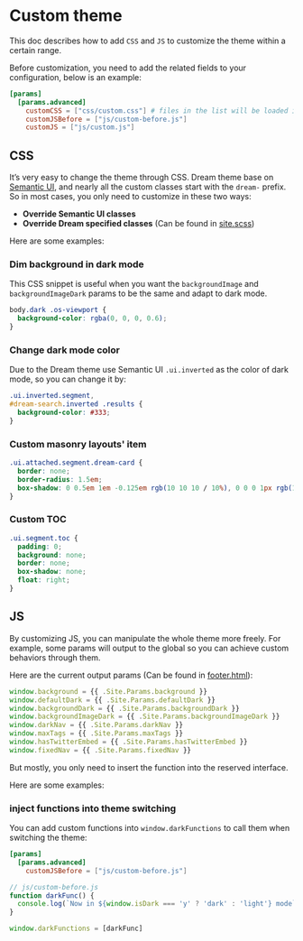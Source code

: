 # Custom theme

This doc describes how to add `CSS` and `JS` to customize the theme within a certain range.

Before customization, you need to add the related fields to your configuration, below is an example:

```toml
[params]
  [params.advanced]
    customCSS = ["css/custom.css"] # files in the list will be loaded in order
    customJSBefore = ["js/custom-before.js"]
    customJS = ["js/custom.js"]
```

## CSS

It’s very easy to change the theme through CSS. Dream theme base on [Semantic UI](https://semantic-ui.com/), and nearly
all the custom classes start with the `dream-` prefix. So in most cases, you only need to customize in these two ways:

- **Override Semantic UI classes**
- **Override Dream specified classes** (Can be found in [site.scss](https://github.com/g1eny0ung/hugo-theme-dream/blob/master/src/sass/site.scss))

Here are some examples:

### Dim background in dark mode

This CSS snippet is useful when you want the `backgroundImage` and `backgroundImageDark` params to be the same and adapt to dark mode.

```css
body.dark .os-viewport {
  background-color: rgba(0, 0, 0, 0.6);
}
```

### Change dark mode color

Due to the Dream theme use Semantic UI `.ui.inverted` as the color of dark mode, so you can change it by:

```css
.ui.inverted.segment,
#dream-search.inverted .results {
  background-color: #333;
}
```

### Custom masonry layouts' item

```css
.ui.attached.segment.dream-card {
  border: none;
  border-radius: 1.5em;
  box-shadow: 0 0.5em 1em -0.125em rgb(10 10 10 / 10%), 0 0 0 1px rgb(10 10 10 / 2%); /* Bulma Box */
}
```

### Custom TOC

```css
.ui.segment.toc {
  padding: 0;
  background: none;
  border: none;
  box-shadow: none;
  float: right;
}
```

## JS

By customizing JS, you can manipulate the whole theme more freely. For example, some params will output to the global
so you can achieve custom behaviors through them.

Here are the current output params (Can be found in [footer.html](https://github.com/g1eny0ung/hugo-theme-dream/blob/master/layouts/partials/footer.html)):

```js
window.background = {{ .Site.Params.background }}
window.defaultDark = {{ .Site.Params.defaultDark }}
window.backgroundDark = {{ .Site.Params.backgroundDark }}
window.backgroundImageDark = {{ .Site.Params.backgroundImageDark }}
window.darkNav = {{ .Site.Params.darkNav }}
window.maxTags = {{ .Site.Params.maxTags }}
window.hasTwitterEmbed = {{ .Site.Params.hasTwitterEmbed }}
window.fixedNav = {{ .Site.Params.fixedNav }}
```

But mostly, you only need to insert the function into the reserved interface.

Here are some examples:

### inject functions into theme switching

You can add custom functions into `window.darkFunctions` to call them when switching the theme:

```toml
[params]
  [params.advanced]
    customJSBefore = ["js/custom-before.js"]
```

```js
// js/custom-before.js
function darkFunc() {
  console.log(`Now in ${window.isDark === 'y' ? 'dark' : 'light'} mode`)
}

window.darkFunctions = [darkFunc]
```
